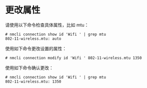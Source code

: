 # 更改属性<a name="ZH-CN_TOPIC_0229622763"></a>

请使用以下命令检查具体属性，比如 mtu：

```
# nmcli connection show id 'Wifi ' | grep mtu
802-11-wireless.mtu: auto
```

使用如下命令更改设置的属性：

```
# nmcli connection modify id 'Wifi ' 802-11-wireless.mtu 1350
```

使用如下命令确认更改：

```
# nmcli connection show id 'Wifi ' | grep mtu
802-11-wireless.mtu: 1350
```


